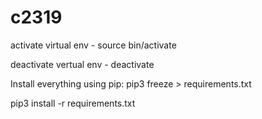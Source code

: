 # c2319
activate virtual env - source bin/activate

deactivate vertual env - deactivate

Install everything using pip:
  pip3 freeze > requirements.txt 
  
  pip3 install -r requirements.txt
